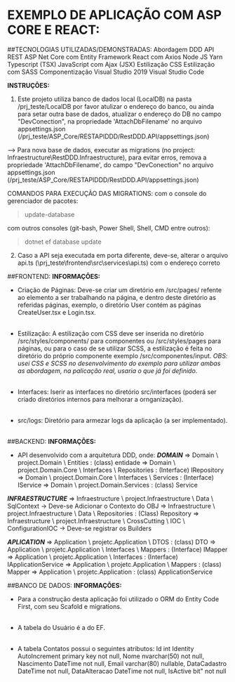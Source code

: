 
# EXEMPLO DE APLICAÇÃO COM ASP CORE E REACT:

##TECNOLOGIAS UTILIZADAS/DEMONSTRADAS:
Abordagem DDD
API REST
ASP Net Core com Entity Framework
React com Axios
Node JS
Yarn
Typescript (TSX)
JavaScript com Ajax (JSX)
Estilização CSS
Estilização com SASS
Componentização
Visual Studio 2019
Visual Studio Code

**INSTRUÇÕES:**

1) Este projeto utiliza banco de dados local (LocalDB) na pasta /prj_teste/LocalDB por favor atulizar o endereço do banco, ou ainda para setar outra base de dados, atualizar o endereço do DB no campo "DevConection", na propriedade 'AttachDbFilename' no arquivo appsettings.json (/prj_teste/ASP_Core/RESTAPIDDD/RestDDD.API/appsettings.json)

 --> Para nova base de dados, executar as migrations (no project: Infraestructure\RestDDD.Infraestructure), para evitar erros, remova a propriedade 'AttachDbFilename', do campo "DevConection" no arquivo appsettings.json (/prj_teste/ASP_Core/RESTAPIDDD/RestDDD.API/appsettings.json)

COMANDOS PARA EXECUÇÃO DAS MIGRATIONS:
com o console do gerenciador de pacotes:
>update-database

com outros consoles (git-bash, Power Shell, Shell, CMD entre outros):
>dotnet ef database update

2) Caso a API seja executada em porta diferente, deve-se, alterar o arquivo api.ts (\prj_teste\frontend\src\services\api.ts) com o endereço correto

##FRONTEND:
**INFORMAÇÕES:**
* Criação de Páginas:
Deve-se criar um diretório em /src/pages/ refente ao elemento a ser trabalhando na página, e dentro deste diretório as referidas páginas, exemplo, o diretório User contém as páginas CreateUser.tsx e Login.tsx.<br/><br/>

* Estilização:
A estilização com CSS deve ser inserida no diretório /src/styles/components/ para componentes ou /src/styles/pages para páginas, ou para o caso de se utilizar SCSS, a estilização é feita no diretório do próprio componente exemplo /src/componentes/input. *OBS: usei CSS e SCSS no desenvolvimento do exemplo para utilizar ambas as abordagem, na palicação real, usaria o que já foi definido*.<br/><br/>

* Interfaces:
Iserir as interfaces no diretório src/interfaces (poderá ser criado diretórios internos para melhorar a ornganização).<br/><br/>

* src/logs:
Diretório para armezar logs da aplicação (a ser implementado).<br/><br/>

##BACKEND:
**INFORMAÇÕES:**

* API desenvolvido com a arquitetura DDD, onde:
***DOMAIN***
=> Domain \ project.Domain \ Entities : (class) entidade
=> Domain \ project.Domain.Core \ Interfaces \ Repositories : (Interface) IRepository
=> Domain \ project.Domain.Core \ Interfaces \ Services : (Interface) IService
=> Domain \ project.Domain.Services : (class) Service

***INFRAESTRUCTURE***
=> Infraestructure \ project.Infraestructure \ Data \ SqlContext -> Deve-se Adicionar o Contexto do OBJ
=> Infraestructure \ project.Infraestructure \ Data \ Repositories : (Class) Repository 
=> Infraestructure \ project.Infraestructure \ CrossCutting \ IOC \ ConfigurationIOC -> Deve-se registrar os Builders

***APLICATION***
=> Application \ projetc.Application \ DTOS : (class) DTO 
=> Application \ projetc.Application \ Interfaces \ Mappers : (Interface) IMapper
=> Application \ projetc.Application \ Interfaces : (Interface) IApplicationService
=> Application \ projetc.Application \ Mappers : (class) Mapper
=> Application \ projetc.Application : (class) ApplicationService

##BANCO DE DADOS:
**INFORMAÇÕES:**

* Para a construção desta aplicação foi utilizado o ORM do Entity Code First, com seu Scafold e migrations.<br/><br/>

* A tabela do Usuário é a do EF.<br/><br/>

* A tabela Contatos possui o seguintes atributos:
Id int Identity AutoIncrement primary key not null,
Nome nvarchar(50) not null,
Nascimento DateTime not null,
Email varchar(80) nullable,
DataCadastro DateTime not null,
DataAlteracao DateTime not null,
IsActive bit" not null